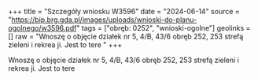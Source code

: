 +++
title = "Szczegóły wniosku W3596"
date = "2024-06-14"
source = "https://bip.brg.gda.pl/images/uploads/wnioski-do-planu-ogolnego/w3596.pdf"
tags = ["obręb: 0252", "wnioski-ogolne"]
geolinks = []
raw = "Wnoszę o objęcie działek nr 5, 4/B, 43/6 obręb 252, 253 strefą zieleni i rekrea ji. Jest to tere "
+++

Wnoszę o objęcie działek nr 5, 4/B, 43/6 obręb 252, 253 strefą zieleni i rekrea ji. Jest to tere



